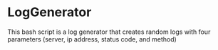 # LogGenerator
This bash script is a log generator that creates random logs with four parameters (server, ip address, status code, and method)
